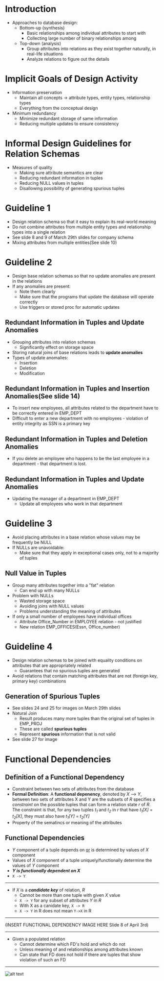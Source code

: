 # Introduction

- Approaches to database design:
    * Bottom-up (synthesis)
        * Basic relationships among individual attributes to start with
        * Collecting large number of binary relationships among 
    * Top-down (analysis)
        * Group attributes into relations as they exist together naturally, in real-life situations
        * Analyze relations to figure out the details

# Implicit Goals of Design Activity

  - Information preservation
    * Maintain all concepts -> attribute types, entity types, relationship types
    * Everything from the conceptual design
  - Minimum redundancy
    * Minimize redundant storage of same information
    * Reducing multiple updates to ensure consistency

# Informal Design Guidelines for Relation Schemas

  - Measures of quality
    * Making sure attribute semantics are clear
    * Reducing redundant information in tuples
    * Reducing NULL values in tuples
    * Disallowing possibility of generating spurious tuples

# Guideline 1

  - Design relation schema so that it easy to explain its real-world meaning
  - Do not combine attributes from multiple entity types and relationship types into a single relation
  - See slide 8 and 9 of March 29th slides for company schema
  - Mixing attributes from multiple entities(See slide 10)

# Guideline 2

  - Design base relation schemas so that no update anomalies are present in the relations
  - If any anomalies are present:
    * Note them clearly
    * Make sure that the programs that update the database will operate correctly
    * Use triggers or stored proc for automatic updates

## Redundant Information in Tuples and Update Anomalies

  - Grouping attributes into relation schemas
    * Significantly effect on storage space
  - Storing natural joins of base relations leads to **update anomalies**
  - Types of update anomalies:
    * Insertion
    * Deletion
    * Modification

## Redundant Information in Tuples and Insertion Anomalies(See slide 14)

  - To insert new employees, all attributes related to the department have to be correctly entered in EMP_DEPT
  - Difficult to enter a new department with no employees - violation of entity integrity as SSN is a primary key

## Redundant Information in Tuples and Deletion Anomalies

  - If you delete an employee who happens to be the last employee in a department - that department is lost.

## Redundant Information in Tuples and Update Anomalies

  - Updating the manager of a department in EMP_DEPT
    * Update all employees who work in that department

# Guideline 3

  - Avoid placing attributes in a base relation whose values may be frequently be NULL
  - If NULLs are unavoidable:
    * Make sure that they apply in exceptional cases only, not to a majority of tuples

## Null Value in Tuples
  - Group many attributes together into a "fat" relation
    * Can end up with many NULLs
  - Problem with NULLs
    * Wasted storage space
    * Avoiding joins with NULL values
    * Problems understanding the meaning of attributes
  - If only a small number of employees have individual offices
    * Attribute Office_Number in EMPLOYEE relation - not justified
    * New relation EMP_OFFICES(Essn, Office_number)

# Guideline 4
  
  - Design relation schemas to be joined with equality conditions on attributes that are appropriately related
    * Guarantees that no spurious tuples are generated
  - Avoid relations that contain matching attributes that are not (foreign key, primary key) combinations

## Generation of Spurious Tuples
  - See slides 24 and 25 for images on March 29th slides
  - Natural Join
    * Result produces many more tuples than the original set of tuples in EMP_PROJ
    * These are called **spurious tuples**
    * Represent **spurious** information that is not valid
  - See slide 27 for image

# Functional Dependencies

## Definition of a Functional Dependency

  - Constraint between two sets of attributes from the database
  - **Formal Definition**: A **functional depenency**, denoted by *X* --> *Y*, between two sets of attributes X and Y are the subsets of *R* specifies a *constraint* on the possible tuples that can form a relation state *r* of *R*. The constraint is that, for any two tuples *t<sub>1</sub>* and *t<sub>2</sub>* in *r* that have *t<sub>1</sub>[X]* = *t<sub>2</sub>[X]*, they must also have *t<sub>1</sub>[Y]* = *t<sub>2</sub>[Y]*
  - Property of the sematincs or meaning of the attributes

## Functional Dependencies

  - *Y* component of a tuple depends on <span style="text-decoration: underline;">or</span> is determined by values of *X* component
  - Values of *X* component of a tuple uniquely/functionally determine the values of *Y* component
  - *<b>Y is functionally dependent on X</b>*
  - `X -> Y`
--------------------------------------------------------------------
  - If *X* is a *<b>candidate key</b>* of relation, *R*
    * Cannot be more than one tuple with given *X* value
    * `X -> Y` for any subset of attributes *Y* in *R*
    * With X as a canidate key, `X -> R`
    * `X -> Y` in R does not mean `Y->X` in R
 ------------------------------------------------------------------

 (INSERT FUNCTIONAL DEPENDENCY IMAGE HERE Slide 8 of April 3rd)
 
 ------------------------------------------------------------------

  - Given a populated relation
    * Cannot determine which FD's hold and which do not
    * Unless meaning of and relationships among attributes known
    * Can state that FD does not hold if there are tuples that show violation of such an FD

-------------------------------------------------------------------

![alt text](https://github.com/Toltar/DB-Final-Exam-Notes/blob/master/images/Slide_10_April3rd.PNG)

